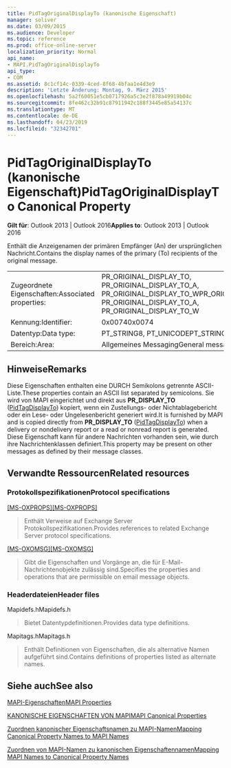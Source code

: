 ```yaml
---
title: PidTagOriginalDisplayTo (kanonische Eigenschaft)
manager: soliver
ms.date: 03/09/2015
ms.audience: Developer
ms.topic: reference
ms.prod: office-online-server
localization_priority: Normal
api_name:
- MAPI.PidTagOriginalDisplayTo
api_type:
- COM
ms.assetid: 8c1cf14c-0339-4ced-8f68-4bfaa1e4d3e9
description: 'Letzte Änderung: Montag, 9. März 2015'
ms.openlocfilehash: 5a2f60051e5cb0717926a5c3e2f878a49919b04c
ms.sourcegitcommit: 8fe462c32b91c87911942c188f3445e85a54137c
ms.translationtype: MT
ms.contentlocale: de-DE
ms.lasthandoff: 04/23/2019
ms.locfileid: "32342701"
---
```

# <a name="pidtagoriginaldisplayto-canonical-property"></a><span data-ttu-id="bc7ab-103">PidTagOriginalDisplayTo (kanonische Eigenschaft)</span><span class="sxs-lookup"><span data-stu-id="bc7ab-103">PidTagOriginalDisplayTo Canonical Property</span></span>

  
  
<span data-ttu-id="bc7ab-104">**Gilt für**: Outlook 2013 | Outlook 2016</span><span class="sxs-lookup"><span data-stu-id="bc7ab-104">**Applies to**: Outlook 2013 | Outlook 2016</span></span> 
  
<span data-ttu-id="bc7ab-105">Enthält die Anzeigenamen der primären Empfänger (An) der ursprünglichen Nachricht.</span><span class="sxs-lookup"><span data-stu-id="bc7ab-105">Contains the display names of the primary (To) recipients of the original message.</span></span>
  
|||
|:-----|:-----|
|<span data-ttu-id="bc7ab-106">Zugeordnete Eigenschaften:</span><span class="sxs-lookup"><span data-stu-id="bc7ab-106">Associated properties:</span></span>  <br/> |<span data-ttu-id="bc7ab-107">PR_ORIGINAL_DISPLAY_TO, PR_ORIGINAL_DISPLAY_TO_A, PR_ORIGINAL_DISPLAY_TO_W</span><span class="sxs-lookup"><span data-stu-id="bc7ab-107">PR_ORIGINAL_DISPLAY_TO, PR_ORIGINAL_DISPLAY_TO_A, PR_ORIGINAL_DISPLAY_TO_W</span></span>  <br/> |
|<span data-ttu-id="bc7ab-108">Kennung:</span><span class="sxs-lookup"><span data-stu-id="bc7ab-108">Identifier:</span></span>  <br/> |<span data-ttu-id="bc7ab-109">0x0074</span><span class="sxs-lookup"><span data-stu-id="bc7ab-109">0x0074</span></span>  <br/> |
|<span data-ttu-id="bc7ab-110">Datentyp:</span><span class="sxs-lookup"><span data-stu-id="bc7ab-110">Data type:</span></span>  <br/> |<span data-ttu-id="bc7ab-111">PT_STRING8, PT_UNICODE</span><span class="sxs-lookup"><span data-stu-id="bc7ab-111">PT_STRING8, PT_UNICODE</span></span>  <br/> |
|<span data-ttu-id="bc7ab-112">Bereich:</span><span class="sxs-lookup"><span data-stu-id="bc7ab-112">Area:</span></span>  <br/> |<span data-ttu-id="bc7ab-113">Allgemeines Messaging</span><span class="sxs-lookup"><span data-stu-id="bc7ab-113">General messaging</span></span>  <br/> |
   
## <a name="remarks"></a><span data-ttu-id="bc7ab-114">Hinweise</span><span class="sxs-lookup"><span data-stu-id="bc7ab-114">Remarks</span></span>

<span data-ttu-id="bc7ab-115">Diese Eigenschaften enthalten eine DURCH Semikolons getrennte ASCII-Liste.</span><span class="sxs-lookup"><span data-stu-id="bc7ab-115">These properties contain an ASCII list separated by semicolons.</span></span> <span data-ttu-id="bc7ab-116">Sie wird von MAPI eingerichtet und direkt aus **PR_DISPLAY_TO** ([PidTagDisplayTo](pidtagdisplayto-canonical-property.md)) kopiert, wenn ein Zustellungs- oder Nichtablagebericht oder ein Lese- oder Ungelesenbericht generiert wird.</span><span class="sxs-lookup"><span data-stu-id="bc7ab-116">It is furnished by MAPI and is copied directly from **PR_DISPLAY_TO** ([PidTagDisplayTo](pidtagdisplayto-canonical-property.md)) when a delivery or nondelivery report or a read or nonread report is generated.</span></span> <span data-ttu-id="bc7ab-117">Diese Eigenschaft kann für andere Nachrichten vorhanden sein, wie durch ihre Nachrichtenklassen definiert.</span><span class="sxs-lookup"><span data-stu-id="bc7ab-117">This property may be present on other messages as defined by their message classes.</span></span>
  
## <a name="related-resources"></a><span data-ttu-id="bc7ab-118">Verwandte Ressourcen</span><span class="sxs-lookup"><span data-stu-id="bc7ab-118">Related resources</span></span>

### <a name="protocol-specifications"></a><span data-ttu-id="bc7ab-119">Protokollspezifikationen</span><span class="sxs-lookup"><span data-stu-id="bc7ab-119">Protocol specifications</span></span>

<span data-ttu-id="bc7ab-120">[[MS-OXPROPS]](https://msdn.microsoft.com/library/f6ab1613-aefe-447d-a49c-18217230b148%28Office.15%29.aspx)</span><span class="sxs-lookup"><span data-stu-id="bc7ab-120">[[MS-OXPROPS]](https://msdn.microsoft.com/library/f6ab1613-aefe-447d-a49c-18217230b148%28Office.15%29.aspx)</span></span>
  
> <span data-ttu-id="bc7ab-121">Enthält Verweise auf Exchange Server Protokollspezifikationen.</span><span class="sxs-lookup"><span data-stu-id="bc7ab-121">Provides references to related Exchange Server protocol specifications.</span></span>
    
<span data-ttu-id="bc7ab-122">[[MS-OXOMSG]](https://msdn.microsoft.com/library/daa9120f-f325-4afb-a738-28f91049ab3c%28Office.15%29.aspx)</span><span class="sxs-lookup"><span data-stu-id="bc7ab-122">[[MS-OXOMSG]](https://msdn.microsoft.com/library/daa9120f-f325-4afb-a738-28f91049ab3c%28Office.15%29.aspx)</span></span>
  
> <span data-ttu-id="bc7ab-123">Gibt die Eigenschaften und Vorgänge an, die für E-Mail-Nachrichtenobjekte zulässig sind.</span><span class="sxs-lookup"><span data-stu-id="bc7ab-123">Specifies the properties and operations that are permissible on email message objects.</span></span>
    
### <a name="header-files"></a><span data-ttu-id="bc7ab-124">Headerdateien</span><span class="sxs-lookup"><span data-stu-id="bc7ab-124">Header files</span></span>

<span data-ttu-id="bc7ab-125">Mapidefs.h</span><span class="sxs-lookup"><span data-stu-id="bc7ab-125">Mapidefs.h</span></span>
  
> <span data-ttu-id="bc7ab-126">Bietet Datentypdefinitionen.</span><span class="sxs-lookup"><span data-stu-id="bc7ab-126">Provides data type definitions.</span></span>
    
<span data-ttu-id="bc7ab-127">Mapitags.h</span><span class="sxs-lookup"><span data-stu-id="bc7ab-127">Mapitags.h</span></span>
  
> <span data-ttu-id="bc7ab-128">Enthält Definitionen von Eigenschaften, die als alternative Namen aufgeführt sind.</span><span class="sxs-lookup"><span data-stu-id="bc7ab-128">Contains definitions of properties listed as alternate names.</span></span>
    
## <a name="see-also"></a><span data-ttu-id="bc7ab-129">Siehe auch</span><span class="sxs-lookup"><span data-stu-id="bc7ab-129">See also</span></span>



[<span data-ttu-id="bc7ab-130">MAPI-Eigenschaften</span><span class="sxs-lookup"><span data-stu-id="bc7ab-130">MAPI Properties</span></span>](mapi-properties.md)
  
[<span data-ttu-id="bc7ab-131">KANONISCHE EIGENSCHAFTEN VON MAPI</span><span class="sxs-lookup"><span data-stu-id="bc7ab-131">MAPI Canonical Properties</span></span>](mapi-canonical-properties.md)
  
[<span data-ttu-id="bc7ab-132">Zuordnen kanonischer Eigenschaftsnamen zu MAPI-Namen</span><span class="sxs-lookup"><span data-stu-id="bc7ab-132">Mapping Canonical Property Names to MAPI Names</span></span>](mapping-canonical-property-names-to-mapi-names.md)
  
[<span data-ttu-id="bc7ab-133">Zuordnen von MAPI-Namen zu kanonischen Eigenschaftennamen</span><span class="sxs-lookup"><span data-stu-id="bc7ab-133">Mapping MAPI Names to Canonical Property Names</span></span>](mapping-mapi-names-to-canonical-property-names.md)

